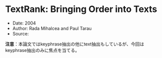 # TextRank: Bringing Order into Texts

- Date:  2004
- Author: Rada Mihalcea and Paul Tarau
- Source: 

**注意**：本論文ではkeyphrase抽出の他にtext抽出もしているが、今回はkeyphrase抽出のみに焦点を当てる。


